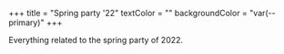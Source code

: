 +++
title = "Spring party '22"
textColor = ""
backgroundColor = "var(--primary)"
+++

Everything related to the spring party of 2022.
